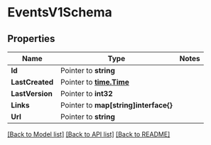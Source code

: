 # EventsV1Schema

## Properties
Name | Type | Notes
------------ | ------------- | -------------
**Id** | Pointer to **string** | 
**LastCreated** | Pointer to [**time.Time**](time.Time.md) | 
**LastVersion** | Pointer to **int32** | 
**Links** | Pointer to **map[string]interface{}** | 
**Url** | Pointer to **string** | 

[[Back to Model list]](../README.md#documentation-for-models) [[Back to API list]](../README.md#documentation-for-api-endpoints) [[Back to README]](../README.md)


